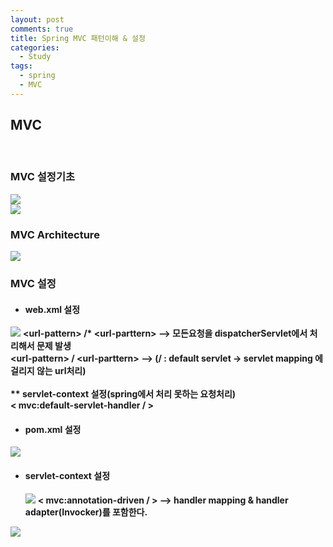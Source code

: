 ```yaml
---
layout: post
comments: true
title: Spring MVC 패턴이해 & 설정
categories: 
  - Study
tags:
  - spring
  - MVC
---
```


<h2>MVC</h2><br>

   <h3>MVC 설정기초</h3>
   <img src="https://user-images.githubusercontent.com/38278723/40573540-a116067c-60fd-11e8-857f-f377041c96dd.PNG"><br>
   <img src="https://user-images.githubusercontent.com/38278723/40573603-bfa54e9e-60fe-11e8-81ac-f3cfa1e3f95a.PNG">
   
   <h3>MVC Architecture</h3>
   <img src="https://user-images.githubusercontent.com/38278723/40573562-e60e9bfe-60fd-11e8-89ab-82ddd05f941e.PNG">  
   
   <h3>MVC 설정</h3>
   <ul>   
    <li>
      <h4>web.xml 설정</h4>      
    </li>
   </ul>
    <img src="https://user-images.githubusercontent.com/38278723/40573679-c44220fc-60ff-11e8-9770-bf3371336f54.PNG">
    <b>&lt;url-pattern&gt; /* &lt;url-parttern&gt; --&gt; 모든요청을 dispatcherServlet에서 처리해서 문제 발생<br>
    &lt;url-pattern&gt; / &lt;url-parttern&gt; --&gt; (/ : default servlet -> servlet mapping 에 걸리지 않는 url처리)<br><br>
   ** servlet-context 설정(spring에서 처리 못하는 요청처리)<br>
    &lt; mvc:default-servlet-handler / &gt;<br></b>
    
   <ul>  
    <li>
      <h4>pom.xml 설정</h4>      
    </li>
   </ul>   
    <img src="https://user-images.githubusercontent.com/38278723/40573690-ef22a2b0-60ff-11e8-87bb-122ad6eaddae.PNG">
     
     
   <ul>  
    <li>
      <h4>servlet-context 설정</h4>     
    </li>   
    <img src="https://user-images.githubusercontent.com/38278723/40573697-0c8687b8-6100-11e8-8c0b-8a52c473fbee.PNG">
    <b>&lt; mvc:annotation-driven / &gt; --> handler mapping & handler adapter(Invocker)를 포함한다.</b>
   </ul>
    <img src="https://user-images.githubusercontent.com/38278723/40573780-6fdac3d2-6101-11e8-9dcd-fbc526da4c6a.PNG">
   
   

  
